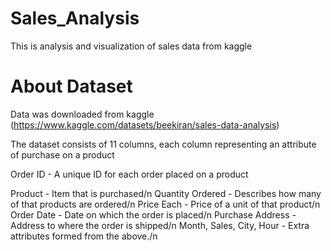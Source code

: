 # Sales_Analysis
This is analysis and visualization of sales data from kaggle
# About Dataset
Data was downloaded from kaggle (https://www.kaggle.com/datasets/beekiran/sales-data-analysis)
<p>The dataset consists of 11 columns, each column representing an attribute of purchase on a product </p>
Order ID - A unique ID for each order placed on a product</p>
Product - Item that is purchased/n
Quantity Ordered - Describes how many of that products are ordered/n
Price Each - Price of a unit of that product/n
Order Date - Date on which the order is placed/n
Purchase Address - Address to where the order is shipped/n
Month, Sales, City, Hour - Extra attributes formed from the above./n
